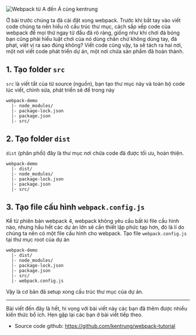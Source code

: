 ![Webpack từ A đến Á cùng kentrung](https://images.viblo.asia/2090b88e-6ec0-49fe-b677-65e927fafc2e.png) 

Ở bài trước chúng ta đã cài đặt xong webpack. Trước khi bắt tay vào viết code chúng ta nên hiểu rõ cấu trúc thư mục, cách sắp xếp code của webpack để mọi thứ ngay từ đầu đã rõ ràng, giống như khi chơi đá bóng bạn cũng phải hiểu luật chơi của nó dùng chân chứ không dùng tay, đá phạt, việt vị ra sao đúng không? Viết code cũng vậy, ta sẽ tách ra hai nơi, một nơi viết code phát triển dự án, một nơi chứa sản phẩm đã hoàn thành.

## 1. Tạo folder `src`
`src` là viết tắt của từ source (nguồn), bạn tạo thư mục này và toàn bộ code lúc viết, chỉnh sửa, phát triển sẽ để trong này
```
webpack-demo
  |- node_modules/
  |- package-lock.json
  |- package.json
  |- src/
```
## 2. Tạo folder `dist`
`dist` (phân phối) đây là thư mục nơi chứa code đã được tối ưu, hoàn thiện.
```
webpack-demo
  |- dist/
  |- node_modules/
  |- package-lock.json
  |- package.json
  |- src/
```
## 3. Tạo file cấu hình `webpack.config.js`
Kể từ phiên bản webpack 4, webpack không yêu cầu bất kì file cấu hình nào, nhưng hầu hết các dự án lớn sẽ cần thiết lập phức tạp hơn, đó là lí do chúng ta nên có một file cấu hình cho webpack. Tạo file `webpack.config.js` tại thư mục root của dự án
```
webpack-demo
  |- dist/
  |- node_modules/
  |- package-lock.json
  |- package.json
  |- src/
  |- webpack.config.js
```
Vậy là cơ bản đã setup xong cấu trúc thư mục của dự án. 


-----


Bài viết đến đây là hết, hi vọng với bài viết này các bạn đã thêm được nhiều kiến thức bổ ích. Hẹn gặp lại các bạn ở bài viết tiếp theo.
* Source code github: https://github.com/kentrung/webpack-tutorial
